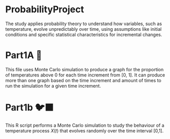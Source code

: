 # ProbabilityProject
The study applies probability theory to understand how variables, such as temperature, evolve unpredictably over time, using assumptions like initial conditions and specific statistical characteristics for incremental changes.

# Part1A 🐸
This file uses Monte Carlo simulation to produce a graph for the proportion of temperatures above 0 for each time increment from [0, 1]. It can produce more than one graph based on the time increment and amount of times to run the simulation for a given time increment.

# Part1b 🐦‍⬛
This R script performs a Monte Carlo simulation to study the behaviour of a temperature process 𝑋(𝑡) that evolves randomly over the time interval [0,1].
